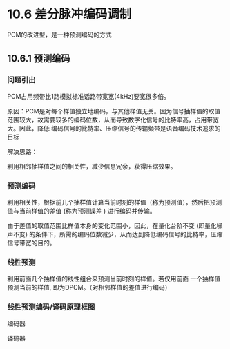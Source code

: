 # 10.6 差分脉冲编码调制

PCM的改进型，是一种预测编码的方式

## 10.6.1 预测编码

### 问题引出

PCM占用频带比1路模拟标准话路带宽宽(4kHz)要宽很多倍。

原因：PCM是对每个样值独立地编码，与其他样值无关。因为信号抽样值的取值范围较大，故需要较多的编码位数，从而导致数字化信号的比特率高，占用带宽大。因此，降低 编码信号的比特率、压缩信号的传输频带是语音编码技术追求的目标

解决思路：

利用相邻抽样值之间的相关性，减少信息冗余，获得压缩效果。

### 预测编码

利用相关性，根据前几个抽样值计算当前时刻的样值（称为预测值），然后把预测值与当前样值的差值 (称为预测误差 ) 进行编码并传输。

由于差值的取值范围比样值本身的变化范围小，因此，在量化台阶不变 (即量化噪声不变) 的条件下，所需的编码位数减少，从而达到降低编码信号的比特率，压缩信号带宽的目的。

### 线性预测

利用前面几个抽样值的线性组合来预测当前时刻的样值。若仅用前面 一个抽样值预测当前的样值, 即为DPCM。（对相邻样值的差值进行编码）

### 线性预测编码/译码原理框图

编码器

译码器

